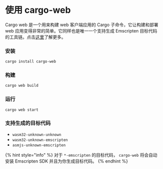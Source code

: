 # 使用 cargo-web

Cargo web 是一个用来构建 web 客户端应用的 Cargo 子命令，它让构建和部署 web 应用变得非常的简单。它同样也是唯一一个支持生成 Emscripten 目标代码的工具链。点击[这里](https://github.com/koute/cargo-web)了解更多。

### 安装

```bash
cargo install cargo-web
```

### 构建

```bash
cargo web build
```

### 运行

```bash
cargo web start
```

### 支持生成的目标代码

* `wasm32-unknown-unknown`
* `wasm32-unknown-emscripten`
* `asmjs-unknown-emscripten`

{% hint style="info" %}
对于 `*-emscripten` 的目标代码， `cargo-web` 将会自动安装 Emscripten SDK 并且为你生成目标代码。
{% endhint %}
